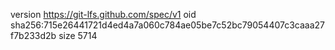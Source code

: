 version https://git-lfs.github.com/spec/v1
oid sha256:715e26441721d4ed4a7a060c784ae05be7c52bc79054407c3caaa27f7b233d2b
size 5714
